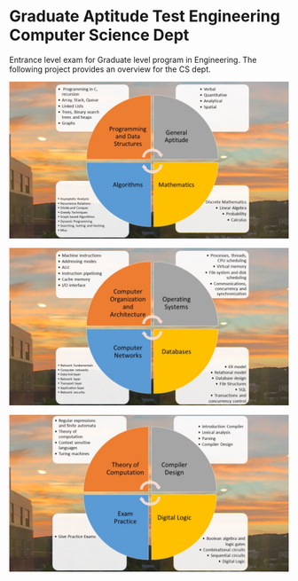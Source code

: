 # Graduate Aptitude Test Engineering Computer Science Dept

Entrance level exam for Graduate level program in Engineering. The following project provides an overview for the CS dept. 

![image](GateCS_1.JPG)

![image](GateCS_2.JPG)

![image](GateCS_3.JPG)

